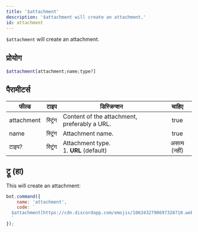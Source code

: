 ```yaml
---
title: '$attachment'
description: '$attachment will create an attachment.'
id: attachment
---
```


`$attachment` will create an attachment.

## प्रोयोग

```php
$attachment[attachment;name;type?]
```

## पैरामीटर्स

| फील्ड      | टाइप     | डिस्क्रिप्शन                                       |    चाहिए     |
| ---------- | -------- | -------------------------------------------------- |:------------:|
| attachment | स्ट्रिंग | Content of the attachment, preferably a URL.       |     true     |
| name       | स्ट्रिंग | Attachment name.                                   |     true     |
| टाइप?      | स्ट्रिंग | Attachment type. <br /> 1. **URL** (default) | असत्य (नहीं) |

## ट्रू (हा)

This will create an attachment:

```javascript
bot.command({
    name: 'attachment',
    code: `
  $attachment[https://cdn.discordapp.com/emojis/1063432790697328710.webp?size=96&quality=lossless;boost-icon.png;URL]
  `
});
```
